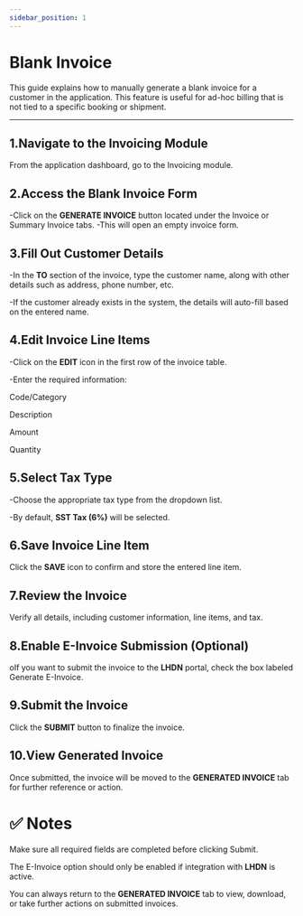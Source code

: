 ```yaml
---
sidebar_position: 1
---
```


# Blank Invoice

This guide explains how to manually generate a blank invoice for a customer in the application. This feature is useful for ad-hoc billing that is not tied to a specific booking or shipment.

---

## 1.Navigate to the Invoicing Module

From the application dashboard, go to the Invoicing module.

## 2.Access the Blank Invoice Form

-Click on the **GENERATE INVOICE** button located under the Invoice or Summary Invoice tabs.
-This will open an empty invoice form.

## 3.Fill Out Customer Details

-In the **TO** section of the invoice, type the customer name, along with other details such as address, phone number, etc.

-If the customer already exists in the system, the details will auto-fill based on the entered name.

## 4.Edit Invoice Line Items

-Click on the **EDIT** icon in the first row of the invoice table.

-Enter the required information:

Code/Category

Description

Amount

Quantity

## 5.Select Tax Type

-Choose the appropriate tax type from the dropdown list.

-By default, **SST Tax (6%)** will be selected.

## 6.Save Invoice Line Item

Click the **SAVE** icon to confirm and store the entered line item.

## 7.Review the Invoice

Verify all details, including customer information, line items, and tax.

## 8.Enable E-Invoice Submission (Optional)
oIf you want to submit the invoice to the **LHDN** portal, check the box labeled Generate E-Invoice.

## 9.Submit the Invoice

Click the **SUBMIT** button to finalize the invoice.

## 10.View Generated Invoice

Once submitted, the invoice will be moved to the **GENERATED INVOICE** tab for further reference or action.


# ✅ Notes

Make sure all required fields are completed before clicking Submit.

The E-Invoice option should only be enabled if integration with **LHDN** is active.

You can always return to the **GENERATED INVOICE** tab to view, download, or take further actions on submitted invoices.